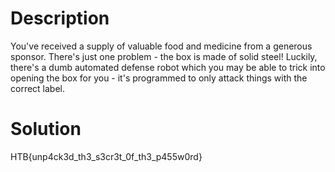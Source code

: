 # Description

You've received a supply of valuable food and medicine from a generous sponsor. There's just one problem - the box is made of solid steel! Luckily, there's a dumb automated defense robot which you may be able to trick into opening the box for you - it's programmed to only attack things with the correct label.

# Solution

HTB{unp4ck3d_th3_s3cr3t_0f_th3_p455w0rd}
